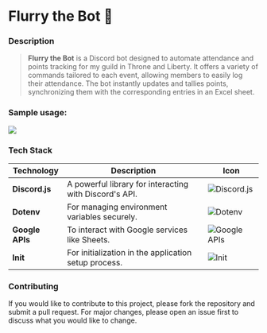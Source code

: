 # **Flurry the Bot** 🤖

### Description

> **Flurry the Bot** is a Discord bot designed to automate attendance and points tracking for my guild in Throne and Liberty. It offers a variety of commands tailored to each event, allowing members to easily log their attendance. The bot instantly updates and tallies points, synchronizing them with the corresponding entries in an Excel sheet.

### Sample usage:

![](https://github.com/CS-Martin/subd-discord-bot/blob/main-branch/docs/images/new.gif)

### Tech Stack

| Technology   | Description                                 | Icon                                                                                                                                  |
|--------------|---------------------------------------------|--------------------------------------------------------------------------------------------------------------------------------------|
| **Discord.js** | A powerful library for interacting with Discord's API. | ![Discord.js](https://img.shields.io/badge/Discord.js-5865F2?style=flat-square&logo=discord&logoColor=white)                        |
| **Dotenv**    | For managing environment variables securely. | ![Dotenv](https://img.shields.io/badge/Dotenv-ECD53F?style=flat-square&logo=.env&logoColor=black)                                    |
| **Google APIs** | To interact with Google services like Sheets.       | ![Google APIs](https://img.shields.io/badge/Google%20APIs-4285F4?style=flat-square&logo=google&logoColor=white)                    |
| **Init**      | For initialization in the application setup process. | ![Init](https://img.shields.io/badge/Init-blue?style=flat-square)                                                                  |

### Contributing

If you would like to contribute to this project, please fork the repository and submit a pull request. For major changes, please open an issue first to discuss what you would like to change.
